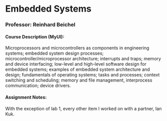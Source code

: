 # Embedded Systems

### Professor: Reinhard Beichel 

#### Course Description (MyUI):
Microprocessors and microcontrollers as components in engineering systems; embedded system design processes; microcontroller/microprocessor architecture; interrupts and traps; memory and device interfacing; low-level and high-level software design for embedded systems; examples of embedded system architecture and design; fundamentals of operating systems; tasks and processes; context switching and scheduling; memory and file management, interprocess communication; device drivers.

#### Assignment Notes:
With the exception of lab 1, every other item I worked on with a partner, Ian Kuk.
